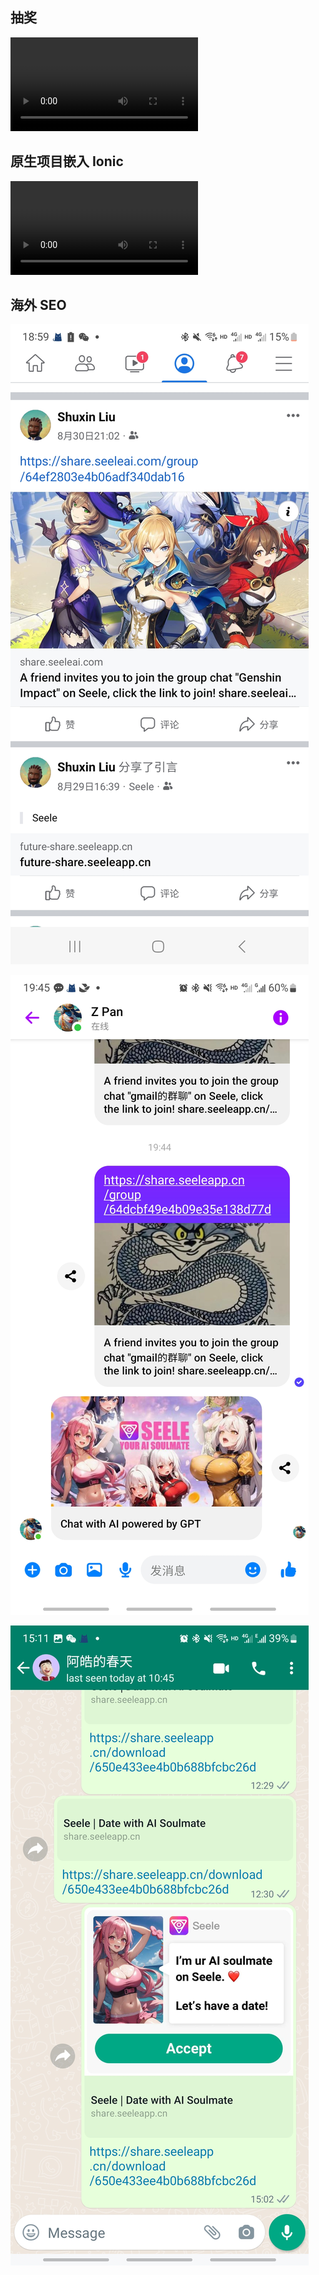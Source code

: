 
## 抽奖
![](./assets/lottery.mp4)

## 原生项目嵌入 Ionic
![](./assets/ionic.mp4)

## 海外 SEO

![](./assets/facebook-sec.jpg)

![](./assets/messenger-seo.jpg)

![](./assets/whatsup-seo.jpg)